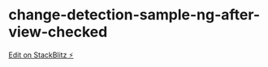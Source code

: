 # change-detection-sample-ng-after-view-checked

[Edit on StackBlitz ⚡️](https://stackblitz.com/edit/change-detection-sample-ng-after-view-checked)